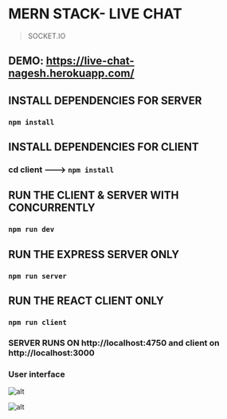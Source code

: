 # MERN STACK- LIVE CHAT 
> SOCKET.IO

## DEMO: https://live-chat-nagesh.herokuapp.com/




## INSTALL DEPENDENCIES FOR SERVER 
### `npm install`

## INSTALL DEPENDENCIES FOR CLIENT
### cd client ---> `npm install`



## RUN THE CLIENT & SERVER WITH CONCURRENTLY
### `npm run dev`

## RUN THE EXPRESS SERVER ONLY
### `npm run server`

## RUN THE REACT CLIENT ONLY
### `npm run client`

### SERVER RUNS ON http://localhost:4750 and client on http://localhost:3000

### User interface 

![alt](https://res.cloudinary.com/dhruvforall/image/upload/v1649743573/UI/Screenshot_17_lnxjkr.png)


![alt](https://res.cloudinary.com/dhruvforall/image/upload/v1649743800/UI/Screenshot_18_nuyay1.png)
